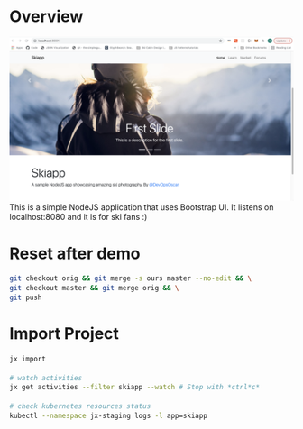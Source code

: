 # Overview 

![Skiapp](skiapp_home.png)
This is a simple NodeJS application that uses Bootstrap UI. It listens on localhost:8080 and it is for ski fans :)


# Reset after demo

```bash
git checkout orig && git merge -s ours master --no-edit && \
git checkout master && git merge orig && \
git push

```

# Import Project

```bash
jx import

# watch activities
jx get activities --filter skiapp --watch # Stop with *ctrl*c*

# check kubernetes resources status
kubectl --namespace jx-staging logs -l app=skiapp
```